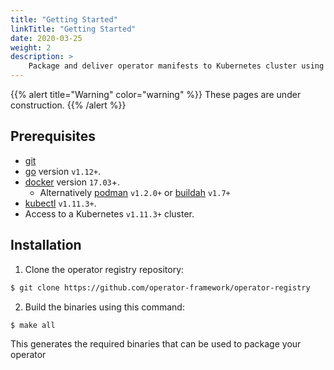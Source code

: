 ```yaml
---
title: "Getting Started"
linkTitle: "Getting Started"
date: 2020-03-25
weight: 2
description: >
    Package and deliver operator manifests to Kubernetes cluster using [Operator-Registry](https://github.com/operator-framework/operator-registry) 
---
```


{{% alert title="Warning" color="warning" %}}
These pages are under construction.
{{% /alert %}}


## Prerequisites

- [git](https://git-scm.com/downloads)
- [go](https://golang.org/dl/) version `v1.12+`.
- [docker](https://docs.docker.com/install/) version `17.03`+.
  - Alternatively [podman](https://github.com/containers/libpod/blob/master/install.md) `v1.2.0+` or [buildah](https://github.com/containers/buildah/blob/master/install.md) `v1.7+`
- [kubectl](https://kubernetes.io/docs/tasks/tools/install-kubectl/) `v1.11.3+`.
- Access to a Kubernetes `v1.11.3+` cluster.

## Installation

1. Clone the operator registry repository:

```bash
$ git clone https://github.com/operator-framework/operator-registry
```

2. Build the binaries using this command:

```bash
$ make all
```

This generates the required binaries that can be used to package your operator
